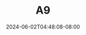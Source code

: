 --- 
title: "A9"
description: "download bokep A9  tele full new"
date: 2024-06-02T04:48:08-08:00
file_code: "4tnzw30uvrni"
draft: false
cover: "vk71q8anf9ai497c.jpg"
tags: [""]
length: 60
fld_id: "1483191"
foldername: "Ayu esempe"
categories: ["Ayu esempe"]
views: 0
---